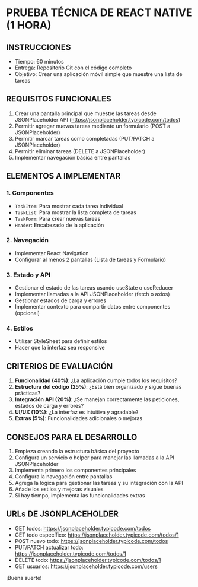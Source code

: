 # PRUEBA TÉCNICA DE REACT NATIVE (1 HORA)

## INSTRUCCIONES

- Tiempo: 60 minutos
- Entrega: Repositorio Git con el código completo
- Objetivo: Crear una aplicación móvil simple que muestre una lista de tareas

## REQUISITOS FUNCIONALES

1. Crear una pantalla principal que muestre las tareas desde JSONPlaceholder API (https://jsonplaceholder.typicode.com/todos)
2. Permitir agregar nuevas tareas mediante un formulario (POST a JSONPlaceholder)
3. Permitir marcar tareas como completadas (PUT/PATCH a JSONPlaceholder)
4. Permitir eliminar tareas (DELETE a JSONPlaceholder)
5. Implementar navegación básica entre pantallas

## ELEMENTOS A IMPLEMENTAR

### 1. Componentes
- `TaskItem`: Para mostrar cada tarea individual
- `TaskList`: Para mostrar la lista completa de tareas
- `TaskForm`: Para crear nuevas tareas
- `Header`: Encabezado de la aplicación

### 2. Navegación
- Implementar React Navigation
- Configurar al menos 2 pantallas (Lista de tareas y Formulario)

### 3. Estado y API
- Gestionar el estado de las tareas usando useState o useReducer
- Implementar llamadas a la API JSONPlaceholder (fetch o axios)
- Gestionar estados de carga y errores
- Implementar contexto para compartir datos entre componentes (opcional)

### 4. Estilos
- Utilizar StyleSheet para definir estilos
- Hacer que la interfaz sea responsive



## CRITERIOS DE EVALUACIÓN

1. **Funcionalidad (40%)**: ¿La aplicación cumple todos los requisitos?
2. **Estructura del código (25%)**: ¿Está bien organizado y sigue buenas prácticas?
3. **Integración API (20%)**: ¿Se manejan correctamente las peticiones, estados de carga y errores?
4. **UI/UX (10%)**: ¿La interfaz es intuitiva y agradable?
5. **Extras (5%)**: Funcionalidades adicionales o mejoras


## CONSEJOS PARA EL DESARROLLO

1. Empieza creando la estructura básica del proyecto
2. Configura un servicio o helper para manejar las llamadas a la API JSONPlaceholder
3. Implementa primero los componentes principales
4. Configura la navegación entre pantallas
5. Agrega la lógica para gestionar las tareas y su integración con la API
6. Añade los estilos y mejoras visuales
7. Si hay tiempo, implementa las funcionalidades extras

## URLs DE JSONPLACEHOLDER
- GET todos: https://jsonplaceholder.typicode.com/todos
- GET todo específico: https://jsonplaceholder.typicode.com/todos/1
- POST nuevo todo: https://jsonplaceholder.typicode.com/todos
- PUT/PATCH actualizar todo: https://jsonplaceholder.typicode.com/todos/1
- DELETE todo: https://jsonplaceholder.typicode.com/todos/1
- GET usuarios: https://jsonplaceholder.typicode.com/users

¡Buena suerte!